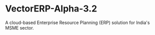 # VectorERP-Alpha-3.2

A cloud-based Enterprise Resource Planning (ERP) solution for India's MSME sector.
